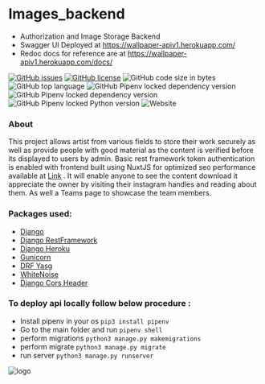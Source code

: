 # Images_backend
- Authorization and Image Storage Backend
- Swagger UI Deployed at https://wallpaper-apiv1.herokuapp.com/
- Redoc docs for reference are at https://wallpaper-apiv1.herokuapp.com/docs/

[![GitHub issues](https://img.shields.io/github/issues/king-11/Images_backend?style=plastic)](https://github.com/king-11/Images_backend/issues)
[![GitHub license](https://img.shields.io/github/license/king-11/Images_backend?style=plastic)](https://github.com/king-11/Images_backend/blob/master/LICENSE)
![GitHub code size in bytes](https://img.shields.io/github/languages/code-size/king-11/images_backend?style=plastic)
![GitHub top language](https://img.shields.io/github/languages/top/king-11/images_backend?style=plastic)
![GitHub Pipenv locked dependency version](https://img.shields.io/github/pipenv/locked/dependency-version/king-11/images_backend/djangorestframework?style=plastic)
![GitHub Pipenv locked dependency version](https://img.shields.io/github/pipenv/locked/dependency-version/king-11/images_backend/drf-yasg?style=plastic)
![GitHub Pipenv locked Python version](https://img.shields.io/github/pipenv/locked/python-version/king-11/images_backend?style=plastic)
![Website](https://img.shields.io/website?down_color=lightgrey&up_color=orange&up_message=live&url=https%3A%2F%2Fwallpaper-apiv1.herokuapp.com%2F?style=plastic)

### About

This project allows artist from various fields to store their work securely as well as provide people with good material as the content is verified before its displayed to users by admin. Basic rest framework token authentication is enabled with frontend built using NuxtJS for optimized seo performance available at [Link](pictorial.netlify.app) . It will enable anyone to see the content download it appreciate the owner by visiting their instagram handles and reading about them. As well a Teams page to showcase the team members.

### Packages used:
- [Django](https://pypi.org/project/Django/)
- [Django RestFramework](https://www.django-rest-framework.org/)
- [Django Heroku](https://pypi.org/project/django-heroku/)
- [Gunicorn](https://pypi.org/project/gunicorn/)
- [DRF Yasg](https://pypi.org/project/drf-yasg/)
- [WhiteNoise](https://pypi.org/project/whitenoise/)
- [Django Cors Header](https://pypi.org/project/django-cors-headers/)

### To deploy api locally follow below procedure :

- Install pipenv in your os `pip3 install pipenv`
- Go to the main folder and run `pipenv shell`
- perform migrations `python3 manage.py makemigrations`
- perform migrate `python3 manage.py migrate`
- run server `python3 manage.py runserver`

![logo](https://external-content.duckduckgo.com/iu/?u=http%3A%2F%2Fimg.clipartlook.com%2Fcamera-lens-clipart-camera-lens-shutter-aperture-clip-art-lens-photo-photography-photos-pictures-900.jpg&f=1&nofb=1)
